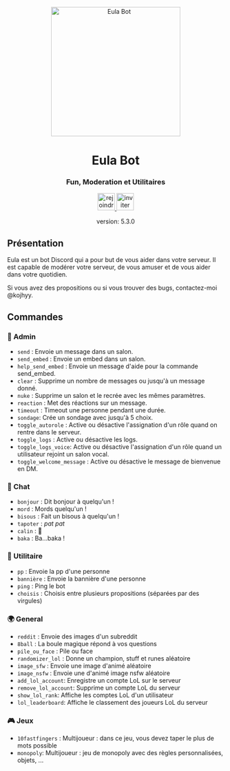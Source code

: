 <!-- Image -->
<p align="center">
  <img src="https://media.discordapp.net/attachments/836943322580516904/1060614756458840134/1159087.png" alt="Eula Bot" height="300">
</p>
<h1 align="center">Eula Bot</h1>
<h3 align="center">Fun, Moderation et Utilitaires</h3>
<p align="center">
    <a href="https://discord.gg/s5hrMzGCb8">
        <img src="https://media.discordapp.net/attachments/836943322580516904/1079754592545415249/rejoindreleserveur.png" alt="rejoindre le serveur" height="40">
    </a>
    <a href="https://discord.com/api/oauth2/authorize?client_id=914226393565499412&permissions=8&scope=applications.commands%20bot">
        <img src="https://media.discordapp.net/attachments/836943322580516904/1079754592356667422/inviterlebot.png" alt="inviter le bot" height="40">
    </a>
    <p align="center">version: 5.3.0</p>
</p>



## Présentation
Eula est un bot Discord qui a pour but de vous aider dans votre serveur. Il est capable de modérer votre serveur, de vous amuser et de vous aider dans votre quotidien.

Si vous avez des propositions ou si vous trouver des bugs, contactez-moi @kojhyy.

## Commandes

### 👑 Admin
- `send` : Envoie un message dans un salon.
- `send_embed` : Envoie un embed dans un salon.
- `help_send_embed` : Envoie un message d'aide pour la commande send_embed.
- `clear` : Supprime un nombre de messages ou jusqu'à un message donné.
- `nuke` : Supprime un salon et le recrée avec les mêmes paramètres.
- `reaction` : Met des réactions sur un message.
- `timeout` : Timeout une personne pendant une durée.
- `sondage`: Crée un sondage avec jusqu'à 5 choix.
- `toggle_autorole` : Active ou désactive l'assignation d'un rôle quand on rentre dans le serveur.
- `toggle_logs` : Active ou désactive les logs.
- `toggle_logs_voice`: Active ou désactive l'assignation d'un rôle quand un utilisateur rejoint un salon vocal.
- `toggle_welcome_message` : Active ou désactive le message de bienvenue en DM.

### 💬 Chat
- `bonjour` : Dit bonjour à quelqu'un !
- `mord` : Mords quelqu'un !
- `bisous` : Fait un bisous à quelqu'un !
- `tapoter` : *pat pat*
- `calin` : 🤗
- `baka` : Ba...baka !

### 🔧 Utilitaire
- `pp` : Envoie la pp d'une personne
- `bannière` : Envoie la bannière d'une personne
- `ping` : Ping le bot
- `choisis` : Choisis entre plusieurs propositions (séparées par des virgules)

### 🌍 General
- `reddit` : Envoie des images d'un subreddit
- `8ball` : La boule magique répond à vos questions
- `pile_ou_face` : Pile ou face
- `randomizer_lol` : Donne un champion, stuff et runes aléatoire
- `image_sfw` : Envoie une image d'animé aléatoire
- `image_nsfw` : Envoie une d'animé image nsfw aléatoire
- `add_lol_account`: Enregistre un compte LoL sur le serveur
- `remove_lol_account`: Supprime un compte LoL du serveur
- `show_lol_rank`: Affiche les comptes LoL d'un utilisateur
- `lol_leaderboard`: Affiche le classement des joueurs LoL du serveur

### 🎮 Jeux
- `10fastfingers` : Multijoueur : dans ce jeu, vous devez taper le plus de mots possible
- `monopoly`: Multijoueur : jeu de monopoly avec des règles personnalisées, objets, ...
